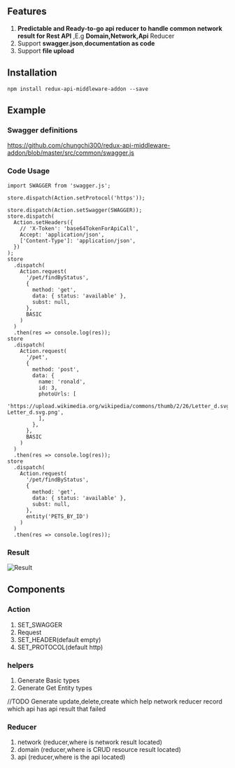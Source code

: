 ## Features
1. **Predictable and Ready-to-go api reducer to handle common network result for Rest API** ,E.g **Domain,Network,Api** Reducer
2. Support **swagger.json**,**documentation as code**
3. Support **file upload**

## Installation
```
npm install redux-api-middleware-addon --save
```
## Example

### Swagger definitions
https://github.com/chungchi300/redux-api-middleware-addon/blob/master/src/common/swagger.js

### Code Usage
```
import SWAGGER from 'swagger.js';

store.dispatch(Action.setProtocol('https'));

store.dispatch(Action.setSwagger(SWAGGER));
store.dispatch(
  Action.setHeaders({
    // 'X-Token': 'base64TokenForApiCall',
    Accept: 'application/json',
    ['Content-Type']: 'application/json',
  })
);
store
  .dispatch(
    Action.request(
      '/pet/findByStatus',
      {
        method: 'get',
        data: { status: 'available' },
        subst: null,
      },
      BASIC
    )
  )
  .then(res => console.log(res));
store
  .dispatch(
    Action.request(
      '/pet',
      {
        method: 'post',
        data: {
          name: 'ronald',
          id: 3,
          photoUrls: [
            'https://upload.wikimedia.org/wikipedia/commons/thumb/2/26/Letter_d.svg/1200px-Letter_d.svg.png',
          ],
        },
      },
      BASIC
    )
  )
  .then(res => console.log(res));
store
  .dispatch(
    Action.request(
      '/pet/findByStatus',
      {
        method: 'get',
        data: { status: 'available' },
        subst: null,
      },
      entity('PETS_BY_ID')
    )
  )
  .then(res => console.log(res));
  ```
### Result
![Result](http://jeff-chung.com/blog_accessary/blog_images/repo/redux-middleware-api-addon.png)

## Components

### Action
1. SET_SWAGGER
2. Request
3. SET_HEADER(default empty)
4. SET_PROTOCOL(default http)

### helpers
1. Generate Basic types
2. Generate Get Entity types

//TODO
Generate update,delete,create which help network reducer record which api has api result that failed

### Reducer
1. network (reducer,where is network result located)
2. domain (reducer,where is CRUD resource result located)
3. api (reducer,where is the api located)
